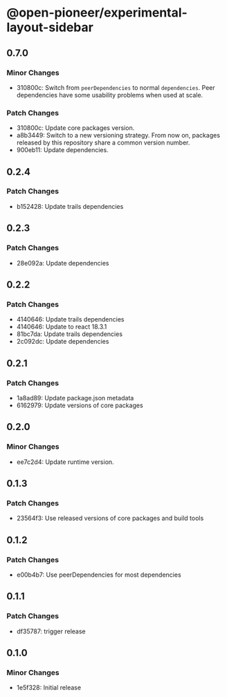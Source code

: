 # @open-pioneer/experimental-layout-sidebar

## 0.7.0

### Minor Changes

-   310800c: Switch from `peerDependencies` to normal `dependencies`. Peer dependencies have some usability problems when used at scale.

### Patch Changes

-   310800c: Update core packages version.
-   a8b3449: Switch to a new versioning strategy.
    From now on, packages released by this repository share a common version number.
-   900eb11: Update dependencies.

## 0.2.4

### Patch Changes

-   b152428: Update trails dependencies

## 0.2.3

### Patch Changes

-   28e092a: Update dependencies

## 0.2.2

### Patch Changes

-   4140646: Update trails dependencies
-   4140646: Update to react 18.3.1
-   81bc7da: Update trails dependencies
-   2c092dc: Update dependencies

## 0.2.1

### Patch Changes

-   1a8ad89: Update package.json metadata
-   6162979: Update versions of core packages

## 0.2.0

### Minor Changes

-   ee7c2d4: Update runtime version.

## 0.1.3

### Patch Changes

-   23564f3: Use released versions of core packages and build tools

## 0.1.2

### Patch Changes

-   e00b4b7: Use peerDependencies for most dependencies

## 0.1.1

### Patch Changes

-   df35787: trigger release

## 0.1.0

### Minor Changes

-   1e5f328: Initial release
